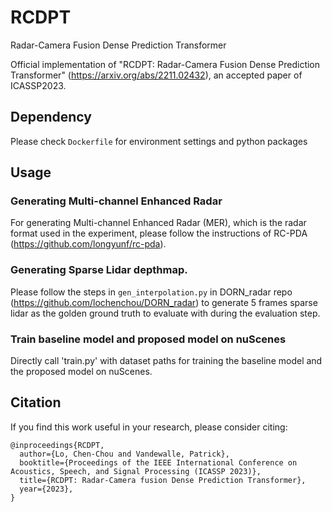 # RCDPT
Radar-Camera Fusion Dense Prediction Transformer

Official implementation of "RCDPT: Radar-Camera Fusion Dense Prediction Transformer" (https://arxiv.org/abs/2211.02432), an accepted paper of ICASSP2023.

## Dependency

Please check `Dockerfile` for environment settings and python packages


## Usage

### Generating Multi-channel Enhanced Radar 

For generating Multi-channel Enhanced Radar (MER), which is the radar format used in the experiment, please follow the instructions of RC-PDA (https://github.com/longyunf/rc-pda).

### Generating Sparse Lidar depthmap.

Please follow the steps in `gen_interpolation.py` in DORN_radar repo (https://github.com/lochenchou/DORN_radar) to generate 5 frames sparse lidar as the golden ground truth to evaluate with during the evaluation step.

### Train baseline model and proposed model on nuScenes

Directly call 'train.py' with dataset paths for training the baseline model and the proposed model on nuScenes.


## Citation

If you find this work useful in your research, please consider citing:
```
@inproceedings{RCDPT,
  author={Lo, Chen-Chou and Vandewalle, Patrick},
  booktitle={Proceedings of the IEEE International Conference on Acoustics, Speech, and Signal Processing (ICASSP 2023)}, 
  title={RCDPT: Radar-Camera fusion Dense Prediction Transformer}, 
  year={2023},
}
```



